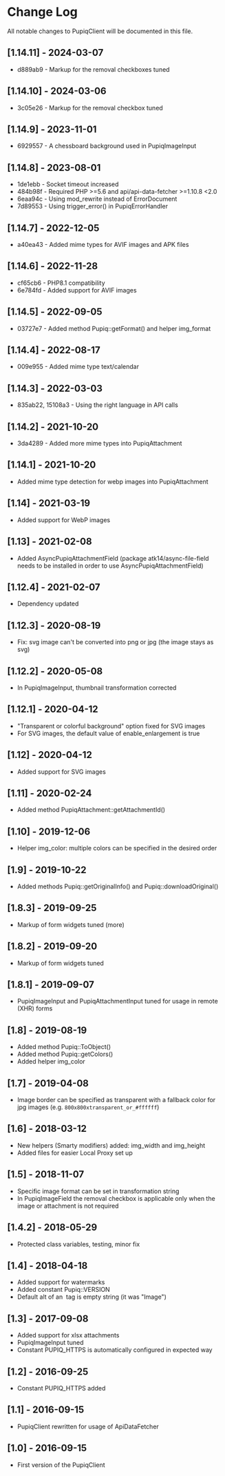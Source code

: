 Change Log
==========

All notable changes to PupiqClient will be documented in this file.

## [1.14.11] - 2024-03-07

* d889ab9 - Markup for the removal checkboxes tuned

## [1.14.10] - 2024-03-06

* 3c05e26 - Markup for the removal checkbox tuned

## [1.14.9] - 2023-11-01

* 6929557 - A chessboard background used in PupiqImageInput

## [1.14.8] - 2023-08-01

* 1de1ebb - Socket timeout increased
* 484b98f - Required PHP >=5.6 and api/api-data-fetcher >=1.10.8 <2.0
* 6eaa94c - Using mod_rewrite instead of ErrorDocument
* 7d89553 - Using trigger_error() in PupiqErrorHandler

## [1.14.7] - 2022-12-05

* a40ea43 - Added mime types for AVIF images and APK files

## [1.14.6] - 2022-11-28

* cf65cb6 - PHP8.1 compatibility
* 6e784fd - Added support for AVIF images 

## [1.14.5] - 2022-09-05

* 03727e7 - Added method Pupiq::getFormat() and helper img_format

## [1.14.4] - 2022-08-17

* 009e955 - Added mime type text/calendar

## [1.14.3] - 2022-03-03

- 835ab22, 15108a3 - Using the right language in API calls

## [1.14.2] - 2021-10-20

- 3da4289 - Added more mime types into PupiqAttachment

## [1.14.1] - 2021-10-20

- Added mime type detection for webp images into PupiqAttachment

## [1.14] - 2021-03-19

- Added support for WebP images

## [1.13] - 2021-02-08

- Added AsyncPupiqAttachmentField (package atk14/async-file-field needs to be installed in order to use AsyncPupiqAttachmentField)

## [1.12.4] - 2021-02-07

- Dependency updated

## [1.12.3] - 2020-08-19

- Fix: svg image can't be converted into png or jpg (the image stays as svg)

## [1.12.2] - 2020-05-08

- In PupiqImageInput, thumbnail transformation corrected

## [1.12.1] - 2020-04-12

- "Transparent or colorful background" option fixed for SVG images
- For SVG images, the default value of enable_enlargement is true

## [1.12] - 2020-04-12

- Added support for SVG images

## [1.11] - 2020-02-24

- Added method PupiqAttachment::getAttachmentId()

## [1.10] - 2019-12-06

- Helper img_color: multiple colors can be specified in the desired order

## [1.9] - 2019-10-22

- Added methods Pupiq::getOriginalInfo() and Pupiq::downloadOriginal()

## [1.8.3] - 2019-09-25

- Markup of form widgets tuned (more)

## [1.8.2] - 2019-09-20

- Markup of form widgets tuned

## [1.8.1] - 2019-09-07

- PupiqImageInput and PupiqAttachmentInput tuned for usage in remote (XHR) forms

## [1.8] - 2019-08-19

- Added method Pupiq::ToObject()
- Added method Pupiq::getColors()
- Added helper img_color

## [1.7] - 2019-04-08

- Image border can be specified as transparent with a fallback color for jpg images (e.g. ```800x800xtransparent_or_#ffffff```)

## [1.6] - 2018-03-12

- New helpers (Smarty modifiers) added: img_width and img_height
- Added files for easier Local Proxy set up

## [1.5] - 2018-11-07

- Specific image format can be set in transformation string
- In PupiqImageField the removal checkbox is applicable only when the image or attachment is not required

## [1.4.2] - 2018-05-29

- Protected class variables, testing, minor fix

## [1.4] - 2018-04-18

- Added support for watermarks
- Added constant Pupiq::VERSION
- Default alt of an <img> tag is empty string (it was "Image")

## [1.3] - 2017-09-08

- Added support for xlsx attachments
- PupiqImageInput tuned
- Constant PUPIQ_HTTPS is automatically configured in expected way

## [1.2] - 2016-09-25

- Constant PUPIQ_HTTPS added

## [1.1] - 2016-09-15

- PupiqClient rewritten for usage of ApiDataFetcher

## [1.0] - 2016-09-15

- First version of the PupiqClient
